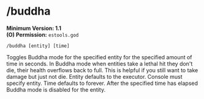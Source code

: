 # /buddha

**Minimum Version: 1.1**  
**(O) Permission:** `estools.god`
```
/buddha [entity] [time]
```

Toggles Buddha mode for the specified entity for the specified amount of time in seconds. 
In Buddha mode when entities take a lethal hit they don't die, their health overflows back to full. 
This is helpful if you still want to take damage but just not die.
Entity defaults to the executor. Console must specify entity.
Time defaults to forever. After the specified time has elapsed Buddha mode is disabled for the entity.
